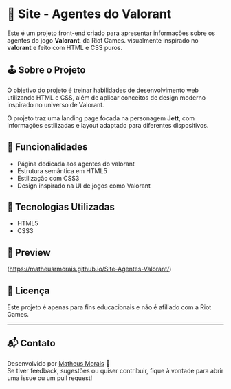 # 🎯 Site - Agentes do Valorant

Este é um projeto front-end criado para apresentar informações sobre os agentes do jogo **Valorant**, da Riot Games.  visualmente inspirado no **valorant** e feito com HTML e CSS puros.


## 🕹️ Sobre o Projeto

O objetivo do projeto é treinar habilidades de desenvolvimento web utilizando HTML e CSS, além de aplicar conceitos de design moderno inspirado no universo de Valorant.

O projeto traz uma landing page focada na personagem **Jett**, com informações estilizadas e layout adaptado para diferentes dispositivos.

## 📌 Funcionalidades

- Página dedicada aos agentes do valorant
- Estrutura semântica em HTML5
- Estilização com CSS3
- Design inspirado na UI de jogos como Valorant

## 🚀 Tecnologias Utilizadas

- HTML5
- CSS3




## 📸 Preview

(https://matheusrmorais.github.io/Site-Agentes-Valorant/)

## 📄 Licença

Este projeto é apenas para fins educacionais e não é afiliado com a Riot Games.

---

## 📬 Contato

Desenvolvido por [Matheus Morais](https://github.com/Matheusrmorais) 🚀  
Se tiver feedback, sugestões ou quiser contribuir, fique à vontade para abrir uma issue ou um pull request!


